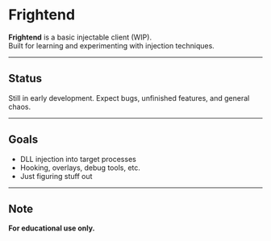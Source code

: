 # **Frightend**

**Frightend** is a basic injectable client (WIP).  
Built for learning and experimenting with injection techniques.

---

## **Status**
Still in early development. Expect bugs, unfinished features, and general chaos.

---

## **Goals**
- DLL injection into target processes  
- Hooking, overlays, debug tools, etc.  
- Just figuring stuff out

---

## **Note**
**For educational use only.**
